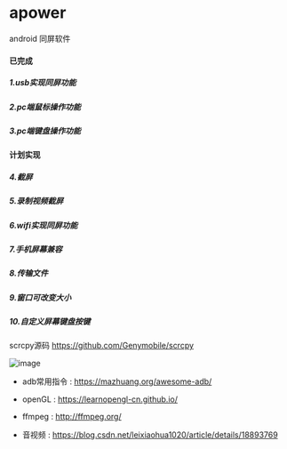 # apower

android 同屏软件

#### 已完成

##### 1.usb实现同屏功能

##### 2.pc端鼠标操作功能

##### 3.pc端键盘操作功能

#### 计划实现

##### 4.截屏

##### 5.录制视频截屏

##### 6.wifi实现同屏功能

##### 7.手机屏幕兼容

##### 8.传输文件

##### 9.窗口可改变大小

##### 10.自定义屏幕键盘按键



 scrcpy源码  https://github.com/Genymobile/scrcpy

![image](https://file.zousiliang.com/scrcpy_source_001.png)

- adb常用指令 : https://mazhuang.org/awesome-adb/

- openGL : https://learnopengl-cn.github.io/

- ffmpeg : http://ffmpeg.org/

- 音视频  : https://blog.csdn.net/leixiaohua1020/article/details/18893769
